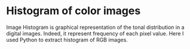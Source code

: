 # Histogram of color images
 Image Histogram is graphical representation of the tonal distribution in a digital images. Indeed, it represent frequency of each pixel value. Here I used Python to extract histogram of RGB images. 
